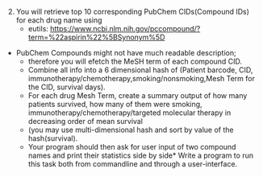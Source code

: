 2) You will retrieve top 10 corresponding PubChem CIDs(Compound IDs) for each drug name using 
   * eutils: https://www.ncbi.nlm.nih.gov/pccompound/?term=%22aspirin%22%5BSynonym%5D
* PubChem Compounds might not have much readable description;
   * therefore you will efetch the MeSH term of each compound CID. 
   * Combine all info into a 6 dimensional hash of (Patient barcode, CID, immunotherapy/chemotherapy,smoking/nonsmoking,Mesh Term for the CID, survival days). 
   * For each drug Mesh Term, create a summary output of how many patients survived, how many of them were smoking, immunotherapy/chemotherapy/targeted molecular therapy in decreasing order of mean survival  
   * (you may use multi-dimensional hash and sort by value of the hash(survival). 
   * Your program should then ask for user input of two compound names and print their statistics side by side* Write a program to run this task both from commandline and through a user-interface.  